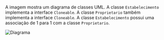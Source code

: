 A imagem mostra um diagrama de classes UML. 
A classe `Estabelecimento` implementa a interface `Cloneable`. 
A classe `Proprietario` também implementa a interface `Cloneable`. 
A classe `Estabelecimento` possui uma associação de 1 para 1 com a classe `Proprietario`. 

![](./docs/diagram.jpg?raw=true "Diagrama")

